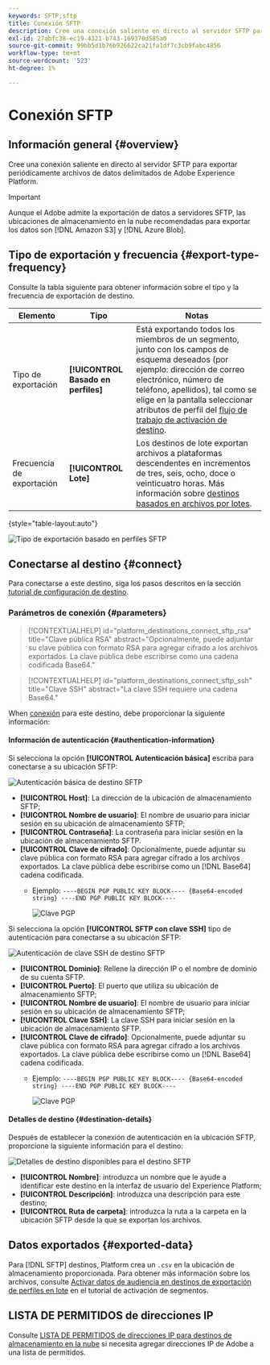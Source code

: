 ```yaml
---
keywords: SFTP;sftp
title: Conexión SFTP
description: Cree una conexión saliente en directo al servidor SFTP para exportar periódicamente archivos de datos delimitados de Adobe Experience Platform.
exl-id: 27abfc38-ec19-4321-b743-169370d585a0
source-git-commit: 99bb5d1b76b926622ca21fa1df7c3cb9fabc4856
workflow-type: tm+mt
source-wordcount: '523'
ht-degree: 1%

---
```


# Conexión SFTP

## Información general {#overview}

Cree una conexión saliente en directo al servidor SFTP para exportar periódicamente archivos de datos delimitados de Adobe Experience Platform.

>[!IMPORTANT]
>
> Aunque el Adobe admite la exportación de datos a servidores SFTP, las ubicaciones de almacenamiento en la nube recomendadas para exportar los datos son [!DNL Amazon S3] y [!DNL Azure Blob].

## Tipo de exportación y frecuencia {#export-type-frequency}

Consulte la tabla siguiente para obtener información sobre el tipo y la frecuencia de exportación de destino.

| Elemento | Tipo | Notas |
---------|----------|---------|
| Tipo de exportación | **[!UICONTROL Basado en perfiles]** | Está exportando todos los miembros de un segmento, junto con los campos de esquema deseados (por ejemplo: dirección de correo electrónico, número de teléfono, apellidos), tal como se elige en la pantalla seleccionar atributos de perfil del [flujo de trabajo de activación de destino](../../ui/activate-batch-profile-destinations.md#select-attributes). |
| Frecuencia de exportación | **[!UICONTROL Lote]** | Los destinos de lote exportan archivos a plataformas descendentes en incrementos de tres, seis, ocho, doce o veinticuatro horas. Más información sobre [destinos basados en archivos por lotes](/help/destinations/destination-types.md#file-based). |

{style=&quot;table-layout:auto&quot;}

![Tipo de exportación basado en perfiles SFTP](../../assets/catalog/cloud-storage/sftp/catalog.png)

## Conectarse al destino {#connect}

Para conectarse a este destino, siga los pasos descritos en la sección [tutorial de configuración de destino](../../ui/connect-destination.md).

### Parámetros de conexión {#parameters}

>[!CONTEXTUALHELP]
>id="platform_destinations_connect_sftp_rsa"
>title="Clave pública RSA"
>abstract="Opcionalmente, puede adjuntar su clave pública con formato RSA para agregar cifrado a los archivos exportados. La clave pública debe escribirse como una cadena codificada Base64."

>[!CONTEXTUALHELP]
>id="platform_destinations_connect_sftp_ssh"
>title="Clave SSH"
>abstract="La clave SSH requiere una cadena Base64."

When [conexión](../../ui/connect-destination.md) para este destino, debe proporcionar la siguiente información:

#### Información de autenticación {#authentication-information}

Si selecciona la opción **[!UICONTROL Autenticación básica]** escriba para conectarse a su ubicación SFTP:

![Autenticación básica de destino SFTP](../..//assets/catalog/cloud-storage/sftp/stfp-basic-authentication.png)

* **[!UICONTROL Host]**: La dirección de la ubicación de almacenamiento SFTP;
* **[!UICONTROL Nombre de usuario]**: El nombre de usuario para iniciar sesión en su ubicación de almacenamiento SFTP;
* **[!UICONTROL Contraseña]**: La contraseña para iniciar sesión en la ubicación de almacenamiento SFTP.
* **[!UICONTROL Clave de cifrado]**: Opcionalmente, puede adjuntar su clave pública con formato RSA para agregar cifrado a los archivos exportados. La clave pública debe escribirse como un [!DNL Base64] cadena codificada.
   * Ejemplo: `----BEGIN PGP PUBLIC KEY BLOCK---- {Base64-encoded string} ----END PGP PUBLIC KEY BLOCK----`

      ![Clave PGP](../..//assets/catalog/cloud-storage/sftp/pgp-key.png)


Si selecciona la opción **[!UICONTROL SFTP con clave SSH]** tipo de autenticación para conectarse a su ubicación SFTP:

![Autenticación de clave SSH de destino SFTP](../../assets/catalog/cloud-storage/sftp/sftp-ssh-key-authentication.png)

* **[!UICONTROL Dominio]**: Rellene la dirección IP o el nombre de dominio de su cuenta SFTP.
* **[!UICONTROL Puerto]**: El puerto que utiliza su ubicación de almacenamiento SFTP;
* **[!UICONTROL Nombre de usuario]**: El nombre de usuario para iniciar sesión en su ubicación de almacenamiento SFTP;
* **[!UICONTROL Clave SSH]**: La clave SSH para iniciar sesión en la ubicación de almacenamiento SFTP.
* **[!UICONTROL Clave de cifrado]**: Opcionalmente, puede adjuntar su clave pública con formato RSA para agregar cifrado a los archivos exportados. La clave pública debe escribirse como un [!DNL Base64] cadena codificada.
   * Ejemplo: `----BEGIN PGP PUBLIC KEY BLOCK---- {Base64-encoded string} ----END PGP PUBLIC KEY BLOCK----`

      ![Clave PGP](../..//assets/catalog/cloud-storage/sftp/pgp-key.png)

#### Detalles de destino {#destination-details}

Después de establecer la conexión de autenticación en la ubicación SFTP, proporcione la siguiente información para el destino:

![Detalles de destino disponibles para el destino SFTP](../../assets/catalog/cloud-storage/sftp/sftp-destination-details.png)

* **[!UICONTROL Nombre]**: introduzca un nombre que le ayude a identificar este destino en la interfaz de usuario del Experience Platform;
* **[!UICONTROL Descripción]**: introduzca una descripción para este destino;
* **[!UICONTROL Ruta de carpeta]**: introduzca la ruta a la carpeta en la ubicación SFTP desde la que se exportan los archivos.

## Datos exportados {#exported-data}

Para [!DNL SFTP] destinos, Platform crea un `.csv` en la ubicación de almacenamiento proporcionada. Para obtener más información sobre los archivos, consulte [Activar datos de audiencia en destinos de exportación de perfiles en lote](../../ui/activate-batch-profile-destinations.md) en el tutorial de activación de segmentos.

## LISTA DE PERMITIDOS de direcciones IP

Consulte [LISTA DE PERMITIDOS de direcciones IP para destinos de almacenamiento en la nube](ip-address-allow-list.md) si necesita agregar direcciones IP de Adobe a una lista de permitidos.

